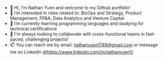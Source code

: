 - 👋 Hi, I’m Nathan Yuen and welcome to my Github portfolio!
- 👀 I’m interested in roles related to: BizOps and Strategy, Product Management, FP&A, Data Analytics and Venture Capital
- 🌱 I’m currently learning programming languages and studying for technical certifications 
- 💪 I'm always looking to collaborate with cross-functional teams in fast-paced, challenging projects! 
- 📫 You can reach me by email: nathanyuen1749@gmail.com or message me on LinkedIn @https://www.linkedin.com/in/nathanyuen1/

<!---
nyuen192/nyuen192 is a ✨ special ✨ repository because its `README.md` (this file) appears on your GitHub profile.
You can click the Preview link to take a look at your changes.
--->
